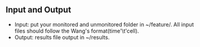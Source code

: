 ## Input and Output
* Input: put your monitored and unmonitored folder in ~/feature/. All input files should follow the Wang's format(time'\t'cell).
* Output: results file output in ~/results.

